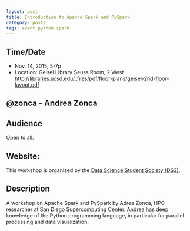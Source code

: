 ```yaml
---
layout: post
title: Introduction to Apache Spark and PySpark
category: posts
tags: event python spark
---
```


## Time/Date 

* Nov. 14, 2015, 5-7p
* Location: Geisel Library Seuss Room, 2 West http://libraries.ucsd.edu/_files/pdf/floor-plans/geisel-2nd-floor-layout.pdf

## @zonca - Andrea Zonca

## Audience 

Open to all.

## Website: 

This workshop is organized by the [Data Science Student Society (DS3)](http://ds3.io). 

## Description

A workshop on Apache Spark and PySpark by Adrea Zonca, HPC researcher at San Diego Supercomputing Center.  Andrea has deep knowledge of the Python programming language, in particular for parallel processing and data visualization. 
